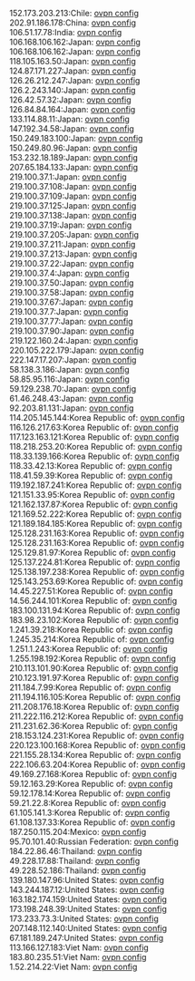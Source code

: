 152.173.203.213:Chile: [ovpn config](vpn/152_173_203_213.ovpn)  
202.91.186.178:China: [ovpn config](vpn/202_91_186_178.ovpn)  
106.51.17.78:India: [ovpn config](vpn/106_51_17_78.ovpn)  
106.168.106.162:Japan: [ovpn config](vpn/106_168_106_162.ovpn)  
106.168.106.162:Japan: [ovpn config](vpn/106_168_106_162.ovpn)  
118.105.163.50:Japan: [ovpn config](vpn/118_105_163_50.ovpn)  
124.87.171.227:Japan: [ovpn config](vpn/124_87_171_227.ovpn)  
126.26.212.247:Japan: [ovpn config](vpn/126_26_212_247.ovpn)  
126.2.243.140:Japan: [ovpn config](vpn/126_2_243_140.ovpn)  
126.42.57.32:Japan: [ovpn config](vpn/126_42_57_32.ovpn)  
126.84.84.164:Japan: [ovpn config](vpn/126_84_84_164.ovpn)  
133.114.88.11:Japan: [ovpn config](vpn/133_114_88_11.ovpn)  
147.192.34.58:Japan: [ovpn config](vpn/147_192_34_58.ovpn)  
150.249.183.100:Japan: [ovpn config](vpn/150_249_183_100.ovpn)  
150.249.80.96:Japan: [ovpn config](vpn/150_249_80_96.ovpn)  
153.232.18.189:Japan: [ovpn config](vpn/153_232_18_189.ovpn)  
207.65.184.133:Japan: [ovpn config](vpn/207_65_184_133.ovpn)  
219.100.37.1:Japan: [ovpn config](vpn/219_100_37_1.ovpn)  
219.100.37.108:Japan: [ovpn config](vpn/219_100_37_108.ovpn)  
219.100.37.109:Japan: [ovpn config](vpn/219_100_37_109.ovpn)  
219.100.37.125:Japan: [ovpn config](vpn/219_100_37_125.ovpn)  
219.100.37.138:Japan: [ovpn config](vpn/219_100_37_138.ovpn)  
219.100.37.19:Japan: [ovpn config](vpn/219_100_37_19.ovpn)  
219.100.37.205:Japan: [ovpn config](vpn/219_100_37_205.ovpn)  
219.100.37.211:Japan: [ovpn config](vpn/219_100_37_211.ovpn)  
219.100.37.213:Japan: [ovpn config](vpn/219_100_37_213.ovpn)  
219.100.37.22:Japan: [ovpn config](vpn/219_100_37_22.ovpn)  
219.100.37.4:Japan: [ovpn config](vpn/219_100_37_4.ovpn)  
219.100.37.50:Japan: [ovpn config](vpn/219_100_37_50.ovpn)  
219.100.37.58:Japan: [ovpn config](vpn/219_100_37_58.ovpn)  
219.100.37.67:Japan: [ovpn config](vpn/219_100_37_67.ovpn)  
219.100.37.7:Japan: [ovpn config](vpn/219_100_37_7.ovpn)  
219.100.37.77:Japan: [ovpn config](vpn/219_100_37_77.ovpn)  
219.100.37.90:Japan: [ovpn config](vpn/219_100_37_90.ovpn)  
219.122.160.24:Japan: [ovpn config](vpn/219_122_160_24.ovpn)  
220.105.222.179:Japan: [ovpn config](vpn/220_105_222_179.ovpn)  
222.147.17.207:Japan: [ovpn config](vpn/222_147_17_207.ovpn)  
58.138.3.186:Japan: [ovpn config](vpn/58_138_3_186.ovpn)  
58.85.95.116:Japan: [ovpn config](vpn/58_85_95_116.ovpn)  
59.129.238.70:Japan: [ovpn config](vpn/59_129_238_70.ovpn)  
61.46.248.43:Japan: [ovpn config](vpn/61_46_248_43.ovpn)  
92.203.81.131:Japan: [ovpn config](vpn/92_203_81_131.ovpn)  
114.205.145.144:Korea Republic of: [ovpn config](vpn/114_205_145_144.ovpn)  
116.126.217.63:Korea Republic of: [ovpn config](vpn/116_126_217_63.ovpn)  
117.123.163.121:Korea Republic of: [ovpn config](vpn/117_123_163_121.ovpn)  
118.218.253.20:Korea Republic of: [ovpn config](vpn/118_218_253_20.ovpn)  
118.33.139.166:Korea Republic of: [ovpn config](vpn/118_33_139_166.ovpn)  
118.33.42.13:Korea Republic of: [ovpn config](vpn/118_33_42_13.ovpn)  
118.41.59.39:Korea Republic of: [ovpn config](vpn/118_41_59_39.ovpn)  
119.192.187.241:Korea Republic of: [ovpn config](vpn/119_192_187_241.ovpn)  
121.151.33.95:Korea Republic of: [ovpn config](vpn/121_151_33_95.ovpn)  
121.162.137.87:Korea Republic of: [ovpn config](vpn/121_162_137_87.ovpn)  
121.169.52.222:Korea Republic of: [ovpn config](vpn/121_169_52_222.ovpn)  
121.189.184.185:Korea Republic of: [ovpn config](vpn/121_189_184_185.ovpn)  
125.128.231.163:Korea Republic of: [ovpn config](vpn/125_128_231_163.ovpn)  
125.128.231.163:Korea Republic of: [ovpn config](vpn/125_128_231_163.ovpn)  
125.129.81.97:Korea Republic of: [ovpn config](vpn/125_129_81_97.ovpn)  
125.137.224.81:Korea Republic of: [ovpn config](vpn/125_137_224_81.ovpn)  
125.138.197.238:Korea Republic of: [ovpn config](vpn/125_138_197_238.ovpn)  
125.143.253.69:Korea Republic of: [ovpn config](vpn/125_143_253_69.ovpn)  
14.45.227.51:Korea Republic of: [ovpn config](vpn/14_45_227_51.ovpn)  
14.56.244.101:Korea Republic of: [ovpn config](vpn/14_56_244_101.ovpn)  
183.100.131.94:Korea Republic of: [ovpn config](vpn/183_100_131_94.ovpn)  
183.98.23.102:Korea Republic of: [ovpn config](vpn/183_98_23_102.ovpn)  
1.241.39.218:Korea Republic of: [ovpn config](vpn/1_241_39_218.ovpn)  
1.245.35.214:Korea Republic of: [ovpn config](vpn/1_245_35_214.ovpn)  
1.251.1.243:Korea Republic of: [ovpn config](vpn/1_251_1_243.ovpn)  
1.255.198.192:Korea Republic of: [ovpn config](vpn/1_255_198_192.ovpn)  
210.113.101.90:Korea Republic of: [ovpn config](vpn/210_113_101_90.ovpn)  
210.123.191.97:Korea Republic of: [ovpn config](vpn/210_123_191_97.ovpn)  
211.184.7.99:Korea Republic of: [ovpn config](vpn/211_184_7_99.ovpn)  
211.194.116.105:Korea Republic of: [ovpn config](vpn/211_194_116_105.ovpn)  
211.208.176.18:Korea Republic of: [ovpn config](vpn/211_208_176_18.ovpn)  
211.222.116.212:Korea Republic of: [ovpn config](vpn/211_222_116_212.ovpn)  
211.231.62.36:Korea Republic of: [ovpn config](vpn/211_231_62_36.ovpn)  
218.153.124.231:Korea Republic of: [ovpn config](vpn/218_153_124_231.ovpn)  
220.123.100.168:Korea Republic of: [ovpn config](vpn/220_123_100_168.ovpn)  
221.155.28.134:Korea Republic of: [ovpn config](vpn/221_155_28_134.ovpn)  
222.106.63.204:Korea Republic of: [ovpn config](vpn/222_106_63_204.ovpn)  
49.169.27.168:Korea Republic of: [ovpn config](vpn/49_169_27_168.ovpn)  
59.12.163.29:Korea Republic of: [ovpn config](vpn/59_12_163_29.ovpn)  
59.12.178.14:Korea Republic of: [ovpn config](vpn/59_12_178_14.ovpn)  
59.21.22.8:Korea Republic of: [ovpn config](vpn/59_21_22_8.ovpn)  
61.105.141.3:Korea Republic of: [ovpn config](vpn/61_105_141_3.ovpn)  
61.108.137.33:Korea Republic of: [ovpn config](vpn/61_108_137_33.ovpn)  
187.250.115.204:Mexico: [ovpn config](vpn/187_250_115_204.ovpn)  
95.70.101.40:Russian Federation: [ovpn config](vpn/95_70_101_40.ovpn)  
184.22.86.46:Thailand: [ovpn config](vpn/184_22_86_46.ovpn)  
49.228.17.88:Thailand: [ovpn config](vpn/49_228_17_88.ovpn)  
49.228.52.186:Thailand: [ovpn config](vpn/49_228_52_186.ovpn)  
139.180.147.96:United States: [ovpn config](vpn/139_180_147_96.ovpn)  
143.244.187.12:United States: [ovpn config](vpn/143_244_187_12.ovpn)  
163.182.174.159:United States: [ovpn config](vpn/163_182_174_159.ovpn)  
173.198.248.39:United States: [ovpn config](vpn/173_198_248_39.ovpn)  
173.233.73.3:United States: [ovpn config](vpn/173_233_73_3.ovpn)  
207.148.112.140:United States: [ovpn config](vpn/207_148_112_140.ovpn)  
67.181.189.247:United States: [ovpn config](vpn/67_181_189_247.ovpn)  
113.166.127.183:Viet Nam: [ovpn config](vpn/113_166_127_183.ovpn)  
183.80.235.51:Viet Nam: [ovpn config](vpn/183_80_235_51.ovpn)  
1.52.214.22:Viet Nam: [ovpn config](vpn/1_52_214_22.ovpn)  
